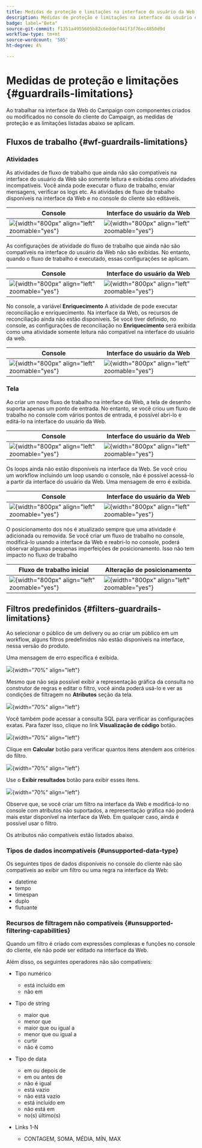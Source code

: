 ```yaml
---
title: Medidas de proteção e limitações na interface do usuário da Web do Campaign
description: Medidas de proteção e limitações na interface do usuário da Web do Campaign
badge: label="Beta"
source-git-commit: f1351a4955605b82c6eddef441f3f76ec4850d9d
workflow-type: tm+mt
source-wordcount: '585'
ht-degree: 4%

---
```



# Medidas de proteção e limitações {#guardrails-limitations}

Ao trabalhar na interface da Web do Campaign com componentes criados ou modificados no console do cliente do Campaign, as medidas de proteção e as limitações listadas abaixo se aplicam.

## Fluxos de trabalho {#wf-guardrails-limitations}

### Atividades

As atividades de fluxo de trabalho que ainda não são compatíveis na interface do usuário da Web são somente leitura e exibidas como atividades incompatíveis. Você ainda pode executar o fluxo de trabalho, enviar mensagens, verificar os logs etc. As atividades de fluxo de trabalho disponíveis na interface da Web e no console do cliente são editáveis.

| Console | Interface do usuário da Web |
| --- | --- |
| ![](assets/limitations-activities-console.png){width="800px" align="left" zoomable="yes"} | ![](assets/limitations-activities-web.png){width="800px" align="left" zoomable="yes"} |

As configurações de atividade do fluxo de trabalho que ainda não são compatíveis na interface do usuário da Web não são exibidas. No entanto, quando o fluxo de trabalho é executado, essas configurações se aplicam.

| Console | Interface do usuário da Web |
| --- | --- |
| ![](assets/limitations-options-console.png){width="800px" align="left" zoomable="yes"} | ![](assets/limitations-options-web.png){width="800px" align="left" zoomable="yes"} |

No console, a variável **Enriquecimento** A atividade de pode executar reconciliação e enriquecimento. Na interface da Web, os recursos de reconciliação ainda não estão disponíveis. Se você tiver definido, no console, as configurações de reconciliação no **Enriquecimento** será exibida como uma atividade somente leitura não compatível na interface do usuário da web.

| Console | Interface do usuário da Web |
| --- | --- |
| ![](assets/limitations-options-console.png){width="800px" align="left" zoomable="yes"} | ![](assets/limitations-options-web.png){width="800px" align="left" zoomable="yes"} |

### Tela

Ao criar um novo fluxo de trabalho na interface da Web, a tela de desenho suporta apenas um ponto de entrada. No entanto, se você criou um fluxo de trabalho no console com vários pontos de entrada, é possível abri-lo e editá-lo na interface do usuário da Web.

| Console | Interface do usuário da Web |
| --- | --- |
| ![](assets/limitations-multiple-console.png){width="800px" align="left" zoomable="yes"} | ![](assets/limitations-multiple-web.png){width="800px" align="left" zoomable="yes"} |

Os loops ainda não estão disponíveis na interface da Web. Se você criou um workflow incluindo um loop usando o console, não é possível acessá-lo a partir da interface do usuário da Web. Uma mensagem de erro é exibida.

| Console | Interface do usuário da Web |
| --- | --- |
| ![](assets/limitations-loops-console.png){width="800px" align="left" zoomable="yes"} | ![](assets/limitations-loops-web.png){width="800px" align="left" zoomable="yes"} |

O posicionamento dos nós é atualizado sempre que uma atividade é adicionada ou removida. Se você criar um fluxo de trabalho no console, modificá-lo usando a interface da Web e reabri-lo no console, poderá observar algumas pequenas imperfeições de posicionamento. Isso não tem impacto no fluxo de trabalho

| Fluxo de trabalho inicial | Alteração de posicionamento |
| --- | --- |
| ![](assets/limitations-positioning1.png){width="800px" align="left" zoomable="yes"} | ![](assets/limitations-positioning2.png){width="800px" align="left" zoomable="yes"} |

## Filtros predefinidos {#filters-guardrails-limitations}

Ao selecionar o público de um delivery ou ao criar um público em um workflow, alguns filtros predefinidos não estão disponíveis na interface, nessa versão do produto.

Uma mensagem de erro específica é exibida.

![](assets/filter-unavailable.png){width="70%" align="left"}

Mesmo que não seja possível exibir a representação gráfica da consulta no construtor de regras e editar o filtro, você ainda poderá usá-lo e ver as condições de filtragem no **Atributos** seção da tela.

![](assets/rule-edit.png){width="70%" align="left"}

Você também pode acessar a consulta SQL para verificar as configurações exatas. Para fazer isso, clique no link **Visualização de código** botão.

![](assets/rule-code-view.png){width="70%" align="left"}

Clique em **Calcular** botão para verificar quantos itens atendem aos critérios do filtro.

![](assets/rule-calculate.png){width="70%" align="left"}

Use o **Exibir resultados** botão para exibir esses itens.

![](assets/rule-view-results.png){width="70%" align="left"}

Observe que, se você criar um filtro na interface da Web e modificá-lo no console com atributos não suportados, a representação gráfica não poderá mais estar disponível na interface da Web. Em qualquer caso, ainda é possível usar o filtro.

Os atributos não compatíveis estão listados abaixo.

### Tipos de dados incompatíveis {#unsupported-data-type}

Os seguintes tipos de dados disponíveis no console do cliente não são compatíveis ao exibir um filtro ou uma regra na interface da Web:

* datetime
* tempo
* timespan
* duplo
* flutuante

### Recursos de filtragem não compatíveis {#unsupported-filtering-capabilities}

Quando um filtro é criado com expressões complexas e funções no console do cliente, ele não pode ser editado na interface da Web.

Além disso, os seguintes operadores não são compatíveis:

* Tipo numérico
   * está incluído em
   * não em

* Tipo de string
   * maior que
   * menor que
   * maior que ou igual a
   * menor que ou igual a
   * curtir
   * não é como

* Tipo de data
   * em ou depois de
   * em ou antes de
   * não é igual
   * está vazio
   * não está vazio
   * está incluído em
   * não está em
   * no(s) último(s)

* Links 1-N
   * CONTAGEM, SOMA, MÉDIA, MÍN, MAX